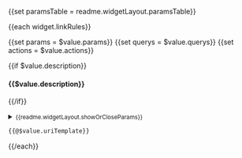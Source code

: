 {{set paramsTable = readme.widgetLayout.paramsTable}}

{{each widget.linkRules}}

{{set params = $value.params}}
{{set querys = $value.querys}}
{{set actions = $value.actions}}

{{if $value.description}}
#### {{$value.description}}
{{/if}}

<details {{if showParams}}open{{/if}}>
<summary><small>{{readme.widgetLayout.showOrCloseParams}}</small></summary><p></p>

| {{paramsTable.name}} | {{paramsTable.type}} | {{paramsTable.required}} | {{paramsTable.default}} | {{paramsTable.description}} | {{paramsTable.moreDescription}} |
| -------------------- | -------------------- | ------------------------ | ----------------------- | --------------------------- | ------------------------------- |{{if params && params.length}}
| ![ref-params] | | | | | |{{each params}}
| `{{$value.name}}` | `{{$value.type}}` | {{if $value.required!==false}}`true`{{/if}} | {{if $value.default}}`{{$value.default}}`{{else}}{{/if}} | {{@$value.description}} | {{if $value.moreDescription}}{{@$value.moreDescription}}{{/if}} |{{/each}}{{/if}}{{if querys && querys.length}}
| ![ref-querys] | | | | | |{{each querys}}
| `{{$value.name}}` | `{{$value.type}}` | {{if $value.required===true}}`true`{{/if}} | {{if $value.default}}`{{$value.default}}`{{else}}{{/if}} | {{@$value.description}} | {{if $value.moreDescription}}{{@$value.moreDescription}}{{/if}} |{{/each}}{{/if}}{{if actions && actions.length}}
| ![ref-actions] | | | | | |{{each actions}}
| `{{$value.name}}` | `{{$value.type}}` | {{if $value.required===true}}`true`{{/if}} | {{if $value.default}}`{{$value.default}}`{{else}}{{/if}} | {{@$value.description}} | {{if $value.moreDescription}}{{@$value.moreDescription}}{{/if}} |{{/each}}{{/if}}

</details>

```txt
{{@$value.uriTemplate}}
```

{{/each}}